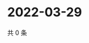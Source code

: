 # 2022-03-29

共 0 条

<!-- BEGIN WEIBO -->
<!-- 最后更新时间 Tue Mar 29 2022 13:13:04 GMT+0800 (China Standard Time) -->

<!-- END WEIBO -->
